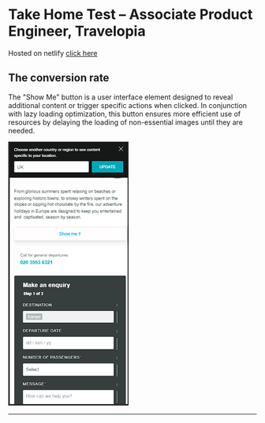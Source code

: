 # Take Home Test – Associate Product Engineer, Travelopia

Hosted on netlify [click here](https://takehometestbunalinsahani.netlify.app/)


## The conversion rate

The "Show Me" button is a user interface element designed to reveal additional content or trigger specific actions when clicked. In conjunction with lazy loading optimization, this button ensures more efficient use of resources by delaying the loading of non-essential images until they are needed.

![1704790982946](image/README/1704790982946.png)

---
